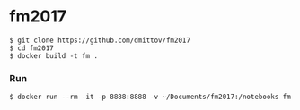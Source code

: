 # fm2017

```
$ git clone https://github.com/dmittov/fm2017
$ cd fm2017
$ docker build -t fm .
```

### Run
```
$ docker run --rm -it -p 8888:8888 -v ~/Documents/fm2017:/notebooks fm
```
